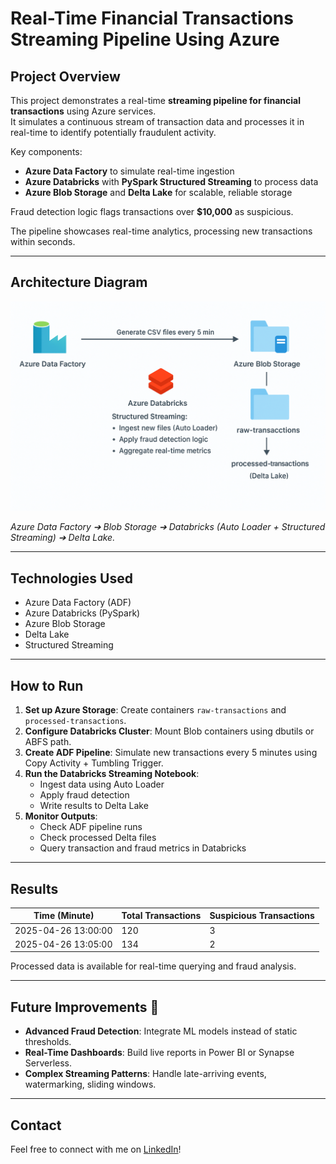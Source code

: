 # Real-Time Financial Transactions Streaming Pipeline Using Azure

## Project Overview

This project demonstrates a real-time **streaming pipeline for financial transactions** using Azure services.  
It simulates a continuous stream of transaction data and processes it in real-time to identify potentially fraudulent activity.

Key components:
- **Azure Data Factory** to simulate real-time ingestion
- **Azure Databricks** with **PySpark Structured Streaming** to process data
- **Azure Blob Storage** and **Delta Lake** for scalable, reliable storage

Fraud detection logic flags transactions over **$10,000** as suspicious.

The pipeline showcases real-time analytics, processing new transactions within seconds.

---

## Architecture Diagram

![Architecture Diagram](pipeline%20image.png)

*Azure Data Factory ➔ Blob Storage ➔ Databricks (Auto Loader + Structured Streaming) ➔ Delta Lake.*

---

## Technologies Used

- Azure Data Factory (ADF)
- Azure Databricks (PySpark)
- Azure Blob Storage
- Delta Lake
- Structured Streaming

---

## How to Run

1. **Set up Azure Storage**: Create containers `raw-transactions` and `processed-transactions`.
2. **Configure Databricks Cluster**: Mount Blob containers using dbutils or ABFS path.
3. **Create ADF Pipeline**: Simulate new transactions every 5 minutes using Copy Activity + Tumbling Trigger.
4. **Run the Databricks Streaming Notebook**: 
   - Ingest data using Auto Loader
   - Apply fraud detection
   - Write results to Delta Lake
5. **Monitor Outputs**: 
   - Check ADF pipeline runs
   - Check processed Delta files
   - Query transaction and fraud metrics in Databricks

---

## Results

| Time (Minute)        | Total Transactions | Suspicious Transactions |
|----------------------|--------------------|-------------------------|
| 2025-04-26 13:00:00  | 120                | 3                       |
| 2025-04-26 13:05:00  | 134                | 2                       |

Processed data is available for real-time querying and fraud analysis.

---

## Future Improvements 🚀

- **Advanced Fraud Detection**: Integrate ML models instead of static thresholds.
- **Real-Time Dashboards**: Build live reports in Power BI or Synapse Serverless.
- **Complex Streaming Patterns**: Handle late-arriving events, watermarking, sliding windows.

---

## Contact

Feel free to connect with me on [LinkedIn](#)!

